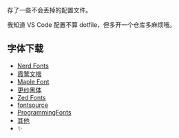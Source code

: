 存了一些不会丢掉的配置文件。

我知道 VS Code 配置不算 dotfile，但多开一个仓库多麻烦哦。

## 字体下载

- [Nerd Fonts](https://www.nerdfonts.com/font-downloads)
- [霞鹜文楷](https://github.com/lxgw/LxgwWenKai)
- [Maple Font](https://github.com/subframe7536/Maple-font/blob/v5/README_CN.md)
- [更纱黑体](https://github.com/laishulu/Sarasa-Mono-SC-Nerd)
- [Zed Fonts](https://github.com/zed-industries/zed-fonts)
- [fontsource](https://fontsource.org/)
- [ProgrammingFonts](https://github.com/ProgrammingFonts/ProgrammingFonts)
- [其他](https://github.com/cancng/fonts)
- ✨

